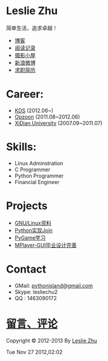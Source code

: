Leslie Zhu
=========

简单生活，追求卓越！


* [博客](https://github.com/LeslieZhu/Leslie/tree/master/Blog)
* [阅读记录](https://github.com/LeslieZhu/Leslie/tree/master/Reading)
* [摄影小屋](http://lesliechu.pp.163.com/)
* [新浪微博](http://weibo.com/zhubuntu)
* [求职简历](https://github.com/LeslieZhu/Leslie/tree/master/Resume)



Career:
=======


* [KDS](http://www.knowledgedecisionservices.com/kds/home/home.jsp "KDS") (2012.06~)
* [Opzoon](http://www.opzoon.com/ "Opzoon") (2011.08~2012.06)  
* [XiDian University](http://www.xidian.edu.cn/ "XiDian") (2007.09~2011.07)




Skills:
=======

* Linux Adminstration
* C Programmer
* Python Programmer
* Financial Engineer

Projects
=========

* [GNU/Linux资料](https://github.com/LeslieZhu/Leslie/tree/master/GNU-Linux)
* [Python实现Join](https://github.com/LeslieZhu/Leslie/tree/master/PyJoin)
* [PyGame学习](https://github.com/LeslieZhu/Leslie/tree/master/PyGameNote)
* [MPlayer-GUI毕业设计完善](https://github.com/LeslieZhu/Leslie/tree/master/MPlayer-GUI)


Contact
=======

* GMail: pythonisland@gmail.com
* Skype: lesliechu2
* QQ   : 1463090172


[留言、评论](https://github.com/LeslieZhu/Leslie/tree/master/Comment)
============


Copyright © 2012-2013 By [Leslie Zhu](http://lesliezhu.github.com/Leslie/)

Tue Nov 27 2012,02:02



